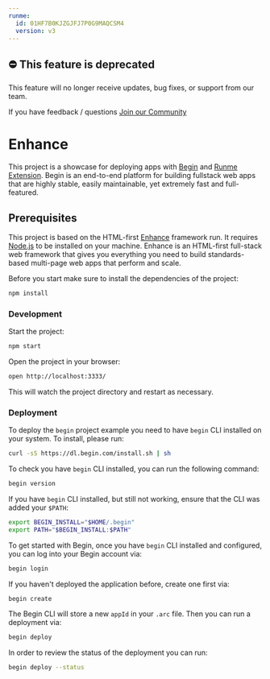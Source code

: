 ```yaml
---
runme:
  id: 01HF7B0KJZGJFJ7P0G9MAQCSM4
  version: v3
---
```


## ⛔️  This feature is deprecated

This feature will no longer receive updates, bug fixes, or support from our team.

If you have feedback / questions [Join our Community](https://runme.dev/community)

# Enhance

This project is a showcase for deploying apps with [Begin](https://begin.com/) and [Runme Extension](https://marketplace.visualstudio.com/items?itemName=stateful.runme).
Begin is an end-to-end platform for building fullstack web apps that are highly stable, easily maintainable, yet extremely fast and full-featured.

## Prerequisites

This project is based on the HTML-first [Enhance](https://enhance.dev/) framework run. It requires [Node.js](https://nodejs.org/en/download) to be installed on your machine.
Enhance is an HTML-first full-stack web framework that gives you everything you need to build standards-based multi-page web apps that perform and scale.

Before you start make sure to install the dependencies of the project:

```sh {"id":"01HF7B0KJZGJFJ7P0G8S5RSEM7"}
npm install
```

### Development

Start the project:

```sh {"background":"true","id":"01HF7B0KJZGJFJ7P0G8VDRF7HP"}
npm start
```

Open the project in your browser:

```sh {"id":"01HF7B0KJZGJFJ7P0G8Y5KNFZ1","interactive":"false"}
open http://localhost:3333/
```

This will watch the project directory and restart as necessary.

### Deployment

To deploy the `begin` project example you need to have `begin` CLI installed on your system. To
install, please run:

```sh {"closeTerminalOnSuccess":"false","id":"01HF7B0KJZGJFJ7P0G91HRZB7V","interactive":"false"}
curl -sS https://dl.begin.com/install.sh | sh
```

To check you have `begin` CLI installed, you can run the following command:

```sh {"id":"01HF7B0KJZGJFJ7P0G93127C4D"}
begin version
```

If you have `begin` CLI installed, but still not working, ensure that the CLI was added your `$PATH`:

```sh {"id":"01HF7B0KJZGJFJ7P0G95FKSDNC"}
export BEGIN_INSTALL="$HOME/.begin"
export PATH="$BEGIN_INSTALL:$PATH"
```

To get started with Begin, once you have `begin` CLI installed and configured, you can log into your Begin account via:

```sh {"id":"01HF7B0KJZGJFJ7P0G98XACPWA"}
begin login
```

If you haven't deployed the application before, create one first via:

```sh {"id":"01HF7B0KJZGJFJ7P0G9BBD4J4K"}
begin create
```

The Begin CLI will store a new `appId` in your `.arc` file. Then you can run a deployment via:

```sh {"background":"true","id":"01HF7B0KJZGJFJ7P0G9F2E6QD1"}
begin deploy
```

In order to review the status of the deployment you can run:

```sh {"id":"01HF7B0KJZGJFJ7P0G9GE4N06S"}
begin deploy --status
```
